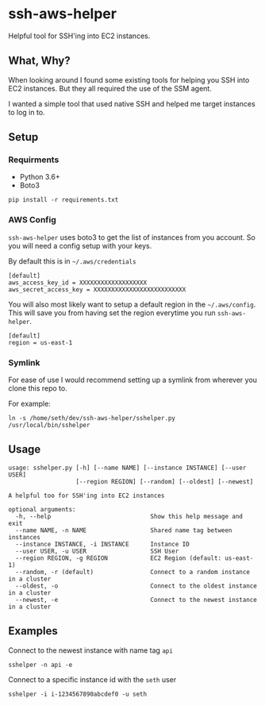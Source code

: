 # ssh-aws-helper
Helpful tool for SSH'ing into EC2 instances.

## What, Why?

When looking around I found some existing tools for helping you SSH into EC2 instances. But they all required the use of the SSM agent. 

I wanted a simple tool that used native SSH and helped me target instances to log in to.

## Setup

### Requirments
* Python 3.6+
* Boto3

```
pip install -r requirements.txt
```

### AWS Config
`ssh-aws-helper` uses boto3 to get the list of instances from you account. So you will need a config setup with your keys.

By default this is in `~/.aws/credentials`

```
[default]
aws_access_key_id = XXXXXXXXXXXXXXXXXXX
aws_secret_access_key = XXXXXXXXXXXXXXXXXXXXXXXXXX
```

You will also most likely want to setup a default region in the `~/.aws/config`. This will save you from having set the region everytime you run `ssh-aws-helper`.
```
[default]
region = us-east-1
```

### Symlink

For ease of use I would recommend setting up a symlink from wherever you clone this repo to.

For example:
```
ln -s /home/seth/dev/ssh-aws-helper/sshelper.py /usr/local/bin/sshelper
```

## Usage
```
usage: sshelper.py [-h] [--name NAME] [--instance INSTANCE] [--user USER]
                   [--region REGION] [--random] [--oldest] [--newest]

A helpful too for SSH'ing into EC2 instances

optional arguments:
  -h, --help                            Show this help message and exit
  --name NAME, -n NAME                  Shared name tag between instances
  --instance INSTANCE, -i INSTANCE      Instance ID
  --user USER, -u USER                  SSH User
  --region REGION, -g REGION            EC2 Region (default: us-east-1)
  --random, -r (default)                Connect to a random instance in a cluster
  --oldest, -o                          Connect to the oldest instance in a cluster
  --newest, -e                          Connect to the newest instance in a cluster
```

## Examples

Connect to the newest instance with name tag `api`

```
sshelper -n api -e
```

Connect to a specific instance id with the `seth` user
```
sshelper -i i-1234567890abcdef0 -u seth
```

